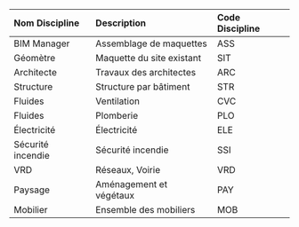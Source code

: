 | **Nom Discipline** | **Description** | **Code Discipline** |
| :--- | :--- | :--- |
| BIM Manager | Assemblage de maquettes | ASS |
| Géomètre | Maquette du site existant | SIT |
| Architecte | Travaux des architectes | ARC |
| Structure | Structure par bâtiment | STR |
| Fluides | Ventilation | CVC |
| Fluides | Plomberie | PLO |
| Électricité | Électricité | ELE |
| Sécurité incendie | Sécurité incendie | SSI |
| VRD | Réseaux, Voirie | VRD |
| Paysage | Aménagement et végétaux | PAY |
| Mobilier | Ensemble des mobiliers | MOB |
